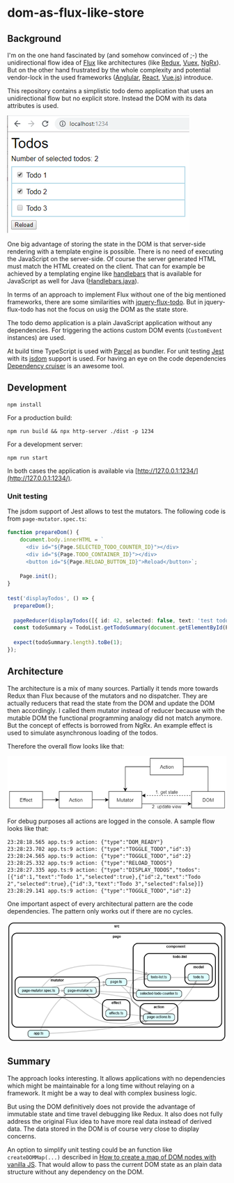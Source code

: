 # dom-as-flux-like-store

## Background

I'm on the one hand fascinated by (and somehow convinced of ;-) the unidirectional flow idea of [Flux](https://facebook.github.io/flux/) like architectures (like [Redux](https://redux.js.org/), [Vuex](https://vuex.vuejs.org/guide/), [NgRx](https://ngrx.io/)).
But on the other hand frustrated by the whole complexity and potential vendor-lock in the used frameworks ([Anglular](https://angular.io/), [React](https://reactjs.org/), [Vue.js](https://vuejs.org/)) introduce.

This repository contains a simplistic todo demo application that uses an unidirectional flow but no explicit store.
Instead the DOM with its data attributes is used.

![Todo demo application](todo-demo-application.png)

One big advantage of storing the state in the DOM is that server-side rendering with a template engine is possible.
There is no need of executing the JavaScript on the server-side.
Of course the server generated HTML must match the HTML created on the client.
That can for example be achieved by a templating engine like [handlebars](https://handlebarsjs.com/) that is available for JavaScript as well for Java ([Handlebars.java](https://github.com/jknack/handlebars.java)).

In terms of an approach to implement Flux without one of the big mentioned frameworks, there are some similarities with [jquery-flux-todo](https://github.com/talyssonoc/jquery-flux-todo).
But in jquery-flux-todo has not the focus on usig the DOM as the state store.

The todo demo application is a plain JavaScript application without any dependencies.
For triggering the actions custom DOM events (`CustomEvent` instances) are used.

At build time TypeScript is used with [Parcel](https://en.parceljs.org/) as bundler.
For unit testing [Jest](https://jestjs.io/) with its [jsdom](https://github.com/jsdom/jsdom) support is used.
For having an eye on the code dependencies [Dependency cruiser](https://github.com/sverweij/dependency-cruiser) is an awesome tool.

## Development

```
npm install
```

For a production build:
```
npm run build && npx http-server ./dist -p 1234
```

For a development server:
```
npm run start

```
In both cases the application is available via [http://127.0.0.1:1234/](http://127.0.0.1:1234/).

### Unit testing

The jsdom support of Jest allows to test the mutators.
The following code is from `page-mutator.spec.ts`:

```typescript
function prepareDom() {
    document.body.innerHTML = `
      <div id="${Page.SELECTED_TODO_COUNTER_ID}"></div>
      <div id="${Page.TODO_CONTAINER_ID}"></div>
      <button id="${Page.RELOAD_BUTTON_ID}">Reload</button>`;
      
    Page.init();
}

test('displayTodos', () => {
  prepareDom();

  pageReducer(displayTodos([{ id: 42, selected: false, text: 'test todo' }]));
  const todoSummary = TodoList.getTodoSummary(document.getElementById(Page.TODO_CONTAINER_ID)!);

  expect(todoSummary.length).toBe(1);
});
```

## Architecture

The architecture is a mix of many sources.
Partially it tends more towards Redux than Flux because of the mutators and no dispatcher.
They are actually reducers that read the state from the DOM and update the DOM then accordingly.
I called them mutator instead of reducer because with the mutable DOM the functional programming analogy did not match anymore.
But the concept of effects is borrowed from NgRx.
An example effect is used to simulate asynchronous loading of the todos.

Therefore the overall flow looks like that:

![Flow](flow.png)

For debug purposes all actions are logged in the console.
A sample flow looks like that:
```
23:28:18.565 app.ts:9 action: {"type":"DOM_READY"}
23:28:23.702 app.ts:9 action: {"type":"TOGGLE_TODO","id":3}
23:28:24.565 app.ts:9 action: {"type":"TOGGLE_TODO","id":2}
23:28:25.332 app.ts:9 action: {"type":"RELOAD_TODOS"}
23:28:27.335 app.ts:9 action: {"type":"DISPLAY_TODOS","todos":[{"id":1,"text":"Todo 1","selected":true},{"id":2,"text":"Todo 2","selected":true},{"id":3,"text":"Todo 3","selected":false}]}
23:28:29.141 app.ts:9 action: {"type":"TOGGLE_TODO","id":2}
```

One important aspect of every architectural pattern are the code dependencies.
The pattern only works out if there are no cycles.

![Dependencies](dependencies.png)

## Summary

The approach looks interesting. 
It allows applications with no dependencies which might be maintainable for a long time without relaying on a framework.
It might be a way to deal with complex business logic.

But using the DOM definitively does not provide the advantage of immutable state and time travel debugging like Redux.
It also does not fully address the original Flux idea to have more real data instead of derived data.
The data stored in the DOM is of course very close to display concerns.

An option to simplify unit testing could be an function like `createDOMMap(...)` described in [How to create a map of DOM nodes with vanilla JS](https://gomakethings.com/how-to-create-a-map-of-dom-nodes-with-vanilla-js/).
That would allow to pass the current DOM state as an plain data structure without any dependency on the DOM.
